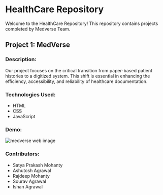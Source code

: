 # HealthCare Repository
Welcome to the HealthCare Repository! This repository contains projects completed by Medverse Team.
## Project 1: MedVerse
### Description:
Our project focuses on the critical transition from paper-based patient histories to a digitized system.
This shift is essential in enhancing the efficiency, accessibility, and reliability of healthcare documentation.
### Technologies Used:
- HTML
- CSS
- JavaScript
### Demo:
 ![medverse web image](https://github.com/ISHAN2504/HealthCare/assets/127622980/8e956b81-5d94-43ab-ba78-e766a2f5e693)

### Contributors:
- Satya Prakash Mohanty
- Ashutosh Agrawal
- Rajdeep Mohanty
- Sourav Agrawal
- Ishan Agrawal



